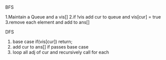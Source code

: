 BFS

1.Maintain a Queue and a vis[]
2.if !vis add cur to queue and vis[cur] = true
3.remove each element and add to ans[]

DFS

1. base case if(vis[cur]) return;
2. add cur to ans[] if passes base case
3. loop all adj of cur and recursively call for each
